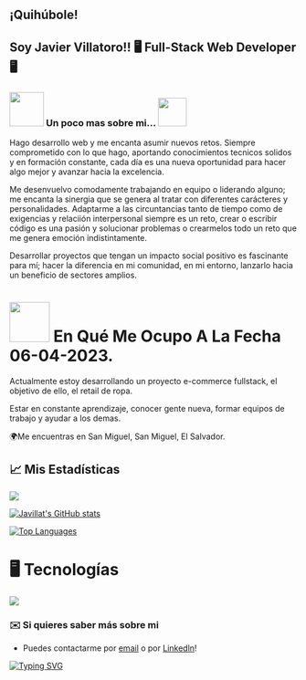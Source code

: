 ## ¡Quihúbole!

<!--
**Javillat/Javillat** is a ✨ _special_ ✨ repository because its `README.md` (this file) appears on your GitHub profile.

###
-->
<h2>Soy Javier Villatoro!!   🖥️  Full-Stack Web Developer 🖥️ </h2>

<!--<img align='right' src="https://media.giphy.com/media/26tn33aiTi1jkl6H6/giphy.gif" width="230">-->


<!--
[![Linkedin: Javier](https://img.shields.io/badge/Javier-blue?link=www.linkedin.com/in/javillatoro)]
[![GitHub: Javier](https://img.shields.io/github/followers/Javillat)
-->
### <img src="https://media.giphy.com/media/26tn33aiTi1jkl6H6/giphy.gif" width="60"> Un poco mas sobre mi... <img src="https://media.giphy.com/media/2IudUHdI075HL02Pkk/giphy.gif" width="50"> 

Hago desarrollo web y me encanta asumir nuevos retos. Siempre comprometido con lo que hago, aportando conocimientos tecnicos solidos y en formación constante, cada día es una nueva oportunidad para hacer algo mejor y avanzar hacia la excelencia. 

Me desenvuelvo comodamente trabajando en equipo o liderando alguno; me encanta la sinergia que se genera al tratar con diferentes carácteres y personalidades. Adaptarme a las circuntancias tanto de tiempo como de exigencias y relaciión interpersonal siempre es un reto, crear o escribir código es una pasión y solucionar problemas o crearmelos todo un reto que me genera emoción indistintamente.

Desarrollar proyectos que tengan un impacto social positivo es fascinante para mí; hacer la diferencia en mi comunidad, en mi entorno, lanzarlo hacia un beneficio de sectores amplios.

# <img src="https://media.giphy.com/media/4rZA5D22301iMgrUNd/giphy.gif" width="70"> En Qué Me Ocupo A La Fecha 06-04-2023.
Actualmente estoy desarrollando un proyecto e-commerce fullstack, el objetivo de ello, el retail de ropa.

Estar en constante aprendizaje, conocer gente nueva, formar equipos de trabajo y ayudar a los demas.

🌍Me encuentras en San Miguel, San Miguel, El Salvador.

## 📈 Mis Estadísticas
<a href="http://www.github.com/Javillat"><img src="https://github-readme-streak-stats.herokuapp.com/?user=Javillat&stroke=ffffff&background=1c1917&ring=0891b2&fire=0891b2&currStreakNum=ffffff&currStreakLabel=0891b2&sideNums=ffffff&sideLabels=ffffff&dates=ffffff&hide_border=true" /></a>

<a href="https://github.com/Javillat"><img src="https://github-readme-stats.vercel.app/api?username=Javillat&show_icons=true&hide=&count_private=true&title_color=0891b2&text_color=ffffff&icon_color=facc15&bg_color=1c1917&hide_border=true&show_icons=true" alt="Javillat's GitHub stats" /></a>

<a href="https://github.com/Javillat" align="left"><img src="https://github-readme-stats.vercel.app/api/top-langs/?username=Javillat&langs_count=10&title_color=0891b2&text_color=0891b2&icon_color=0891b2&bg_color=1c1917&hide_border=true&locale=en&custom_title=Top%20%Languages" alt="Top Languages" /></a>


# 🖥️ Tecnologías
<p align="left">
  <a href="https://skillicons.dev">
    <img src="https://skillicons.dev/icons?i=js,html,css,react,redux,nodejs,express,postgres,mysql,git,github,java,vercel,vscode,eclipse,jquery,materialui,discord&perline=8" />
  </a>
</p>



### ✉️ Si quieres saber más sobre mi
* Puedes contactarme por [email](mailto:wemakesoftx@gmail.com) o por [Linkedln](https://www.linkedin.com/in/javillatoro/)!




[![Typing SVG](https://readme-typing-svg.herokuapp.com?font=Fira+Code&pause=1000&multiline=true&width=550&height=100&lines=El+mundo+necesita+mas+gente+que+ame+lo+que+hace)](https://git.io/typing-svg)





<!--

Here are some ideas to get you started:

- 🔭 I’m currently working on ...
- 🌱 I’m currently learning ...
- 👯 I’m looking to collaborate on ...
- 🤔 I’m looking for help with ...
- 💬 Ask me about ...
- 📫 How to reach me: ...
- 😄 Pronouns: ...
- ⚡ Fun fact: ...
-->
